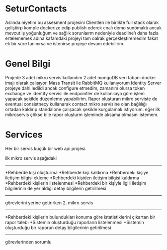 # SeturContacts

Aslında niyetim bu assesment projesini Clientlerı ile birlikte full stack olarak geliştiirp komple dockerize edip publish ederek cnalı demo sunömaktı ancak mevcut iş yoğunluğum ve sağlık sorunlaırm nedeniyle deadline'ı daha fazla ertelememek adına kafamdaki projeyi tam oalrak gerçekleştiremedim fakat ek bir süre tanınırsa ve istenirse projeye devam edebilirim.

# Genel Bilgi
Projede 3 adet mikro servis kullandım 
2 adet mongoDB veri tabanı docker imajı olarak çalışıyor.
Mass Transit ile RabbitMQ kullanıyorum
Identity Server projeye dahi ledildi ancak configure etmedim, zamanım olursa token exchange ve identity servisi ile endpointler de kullanıcıya göre işlem yapacak şekilde düzenleme yapabilirim.
Rapor oluşturan mikro serviste de eventual consistnecy kullanarak contact mikro servisine olan bağlılığı ortadan kaldırıp standalone çalışacak şekilde kurgulamak istiyorum. 
eğer ilk mikroservis çökse bile rapor oluşturm işleminde aksama olmasını istemem.

# Services
Her bir servis küçük bir web api projesi.

ilk mikro servis aşağıdaki

--------------------------
*Rehberde kişi oluşturma
*Rehberde kişi kaldırma
*Rehberdeki kişiye iletişim bilgisi ekleme
*Rehberdeki kişiden iletişim bilgisi kaldırma
*Rehberdeki kişilerin listelenmesi
*Rehberdeki bir kişiyle ilgili iletişim bilgilerinin de yer aldığı detay bilgilerin getirilmesi

--------------------------

görevlerini yerine getirirken 2. mikro servis 

--------------------------

*Rehberdeki kişilerin bulundukları konuma göre istatistiklerini çıkartan bir rapor talebi
*Sistemin oluşturduğu raporların listelenmesi
*Sistemin oluşturduğu bir raporun detay bilgilerinin getirilmesi

--------------------------
görevlerinden sorumlu

